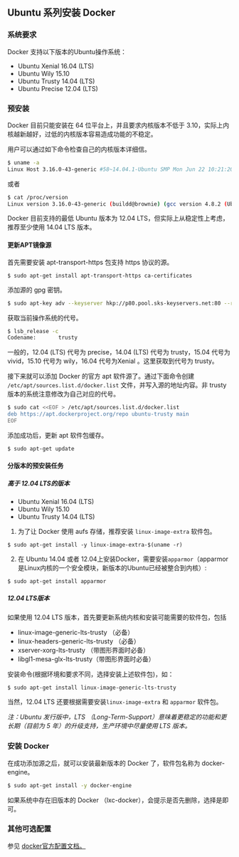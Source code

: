 ## Ubuntu 系列安装 Docker

### 系统要求

Docker 支持以下版本的Ubuntu操作系统：

* Ubuntu Xenial 16.04 (LTS)
* Ubuntu Wily 15.10
* Ubuntu Trusty 14.04 (LTS)
* Ubuntu Precise 12.04 (LTS)

### 预安装
Docker 目前只能安装在 64 位平台上，并且要求内核版本不低于 3.10，实际上内核越新越好，过低的内核版本容易造成功能的不稳定。

用户可以通过如下命令检查自己的内核版本详细信。

```sh
$ uname -a
Linux Host 3.16.0-43-generic #58~14.04.1-Ubuntu SMP Mon Jun 22 10:21:20 UTC 2015 x86_64 x86_64 x86_64 GNU/Linux
```
或者
```sh
$ cat /proc/version
Linux version 3.16.0-43-generic (buildd@brownie) (gcc version 4.8.2 (Ubuntu 4.8.2-19ubuntu1) ) #58~14.04.1-Ubuntu SMP Mon Jun 22 10:21:20 UTC 2015
```

Docker 目前支持的最低 Ubuntu 版本为 12.04 LTS，但实际上从稳定性上考虑，推荐至少使用 14.04 LTS 版本。

#### 更新APT镜像源

首先需要安装 apt-transport-https 包支持 https 协议的源。
```
$ sudo apt-get install apt-transport-https ca-certificates
```

添加源的 gpg 密钥。
```sh
$ sudo apt-key adv --keyserver hkp://p80.pool.sks-keyservers.net:80 --recv-keys 58118E89F3A912897C070ADBF76221572C52609D
```

获取当前操作系统的代号。
```sh
$ lsb_release -c
Codename:       trusty
```

一般的，12.04 (LTS) 代号为 precise，14.04 (LTS) 代号为 trusty，15.04 代号为 vivid，15.10 代号为 wily，16.04 代号为Xenial 。这里获取到代号为 trusty。

接下来就可以添加 Docker 的官方 apt 软件源了。通过下面命令创建 `/etc/apt/sources.list.d/docker.list` 文件，并写入源的地址内容。非 trusty 版本的系统注意修改为自己对应的代号。

```sh
$ sudo cat <<EOF > /etc/apt/sources.list.d/docker.list
deb https://apt.dockerproject.org/repo ubuntu-trusty main
EOF
```

添加成功后，更新 apt 软件包缓存。
```sh
$ sudo apt-get update
```


#### 分版本的预安装任务

##### 高于 12.04 LTS的版本

-    Ubuntu Xenial 16.04 (LTS)
-    Ubuntu Wily 15.10
-    Ubuntu Trusty 14.04 (LTS)


1. 为了让 Docker 使用 aufs 存储，推荐安装 `linux-image-extra` 软件包。
```
$ sudo apt-get install -y linux-image-extra-$(uname -r)
```
2. 在 Ubuntu 14.04 或者 12.04上安装Docker，需要安装`apparmor`（apparmor是Linux内核的一个安全模块，新版本的Ubuntu已经被整合到内核）:
```
$ sudo apt-get install apparmor
```

##### 12.04 LTS版本
如果使用 12.04 LTS 版本，首先要更新系统内核和安装可能需要的软件包，包括 

* linux-image-generic-lts-trusty （必备）
* linux-headers-generic-lts-trusty （必备）
* xserver-xorg-lts-trusty  （带图形界面时必备）
* libgl1-mesa-glx-lts-trusty（带图形界面时必备）

安装命令(根据环境和要求不同，选择安装上述软件包)，如：
```
$ sudo apt-get install linux-image-generic-lts-trusty
```

当然，12.04 LTS 还要根据需要安装`linux-image-extra` 和 `apparmor` 软件包。

*注：Ubuntu 发行版中，LTS （Long-Term-Support）意味着更稳定的功能和更长期（目前为 5 年）的升级支持，生产环境中尽量使用 LTS 版本。*


### 安装 Docker
在成功添加源之后，就可以安装最新版本的 Docker 了，软件包名称为 docker-engine。

```sh
$ sudo apt-get install -y docker-engine
```

如果系统中存在旧版本的 Docker （lxc-docker），会提示是否先删除，选择是即可。

### 其他可选配置
参见 [docker官方配置文档。](https://docs.docker.com/engine/installation/linux/ubuntulinux/)
